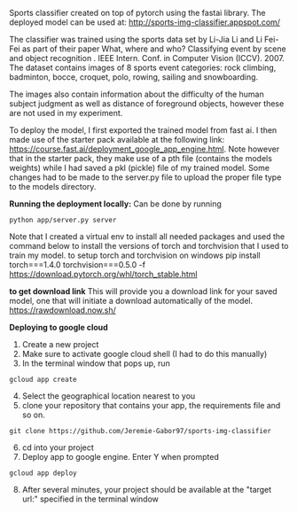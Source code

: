 
Sports classifier created on top of pytorch using the fastai library.
The deployed model can be used at: 
http://sports-img-classifier.appspot.com/

The classifier was trained using the sports data set by  Li-Jia Li and Li Fei-Fei as part of their paper What, where and who? Classifying event by scene and object recognition . IEEE Intern. Conf. in Computer Vision (ICCV). 2007. The dataset contains images of 8 sports event categories: rock climbing, badminton, bocce, croquet, polo, rowing, sailing and snowboarding.

The images also contain information about the difficulty of the human subject judgment as well as distance of foreground objects, however these are not used in my experiment.


To deploy the model, I first exported the trained model from fast ai. I then made use of the starter pack available at the following link: https://course.fast.ai/deployment_google_app_engine.html. Note however that in the starter pack, they make use of a pth file (contains the models weights) while I had saved a pkl (pickle) file of my trained model. Some changes had to be made to the server.py file to upload the proper file type to the models directory.

**Running the deployment locally:**
Can be done by running
```
python app/server.py server
```

Note that I created a virtual env to install all needed packages and used the command below to install the versions of torch and torchvision that I used to train my model.
to setup torch and torchvision on windows
pip install torch===1.4.0 torchvision===0.5.0 -f https://download.pytorch.org/whl/torch_stable.html


**to get download link**
This will provide you a download link for your saved model, one that will initiate a download automatically of the model.
https://rawdownload.now.sh/

**Deploying to google cloud**
1. Create a new project
2. Make sure to activate google cloud shell (I had to do this manually)
3. In the terminal window that pops up, run
```
gcloud app create
```
4. Select the geographical location nearest to you
5. clone your repository that contains your app, the requirements file and so on.
```
git clone https://github.com/Jeremie-Gabor97/sports-img-classifier
```
6. cd into your project
7. Deploy app to google engine. Enter Y when prompted
```
gcloud app deploy
```
8. After several minutes, your project should be available at the "target url:" specified in the terminal window
